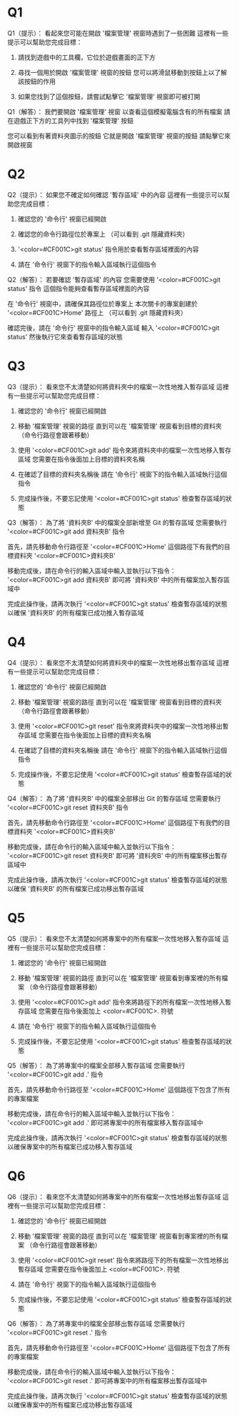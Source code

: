 # Q1
Q1（提示）：
看起來您可能在開啟 '檔案管理' 視窗時遇到了一些困難
這裡有一些提示可以幫助您完成目標：

1. 請找到遊戲中的工具欄，它位於遊戲畫面的正下方

2. 尋找一個用於開啟 '檔案管理' 視窗的按鈕
   您可以將滑鼠移動到按鈕上以了解該按鈕的作用

3. 如果您找到了這個按鈕，請嘗試點擊它
   '檔案管理' 視窗即可被打開

Q1（解答）：
我們要開啟 '檔案管理' 視窗
以查看這個模擬電腦含有的所有檔案
請在遊戲正下方的工具列中找到 '檔案管理' 按鈕

您可以看到有著資料夾圖示的按鈕
它就是開啟 '檔案管理' 視窗的按鈕
請點擊它來開啟視窗

# Q2
Q2（提示）：
如果您不確定如何確認 '暫存區域' 中的內容
這裡有一些提示可以幫助您完成目標：

1. 確認您的 '命令行' 視窗已經開啟

2. 確認您的命令行路徑位於專案上
   （可以看到 .git 隱藏資料夾）

3. '<color=#CF001C>git status</color>' 指令用於查看暫存區域裡面的內容

4. 請在 '命令行' 視窗下的指令輸入區域執行這個指令

Q2（解答）：
若要確認 '暫存區域' 的內容
您需要使用 '<color=#CF001C>git status</color>' 指令 
這個指令能夠查看暫存區域裡面的內容

在 '命令行' 視窗中，請確保其路徑位於專案上
本次關卡的專案創建於 '<color=#CF001C>Home</color>' 路徑上
（可以看到 .git 隱藏資料夾）

確認完後，請在 '命令行' 視窗中的指令輸入區域
輸入 '<color=#CF001C>git status</color>'
然後執行它來查看暫存區域的狀態

# Q3
Q3（提示）：
看來您不太清楚如何將資料夾中的檔案一次性地推入暫存區域
這裡有一些提示可以幫助您完成目標：

1. 確認您的 '命令行' 視窗已經開啟

2. 移動 '檔案管理' 視窗的路徑
   直到可以在 '檔案管理' 視窗看到目標的資料夾
   （命令行路徑會跟著移動）

3. 使用 '<color=#CF001C>git add</color>' 指令來將資料夾中的檔案一次性地移入暫存區域
   您需要在指令後面加上目標的資料夾名稱

4. 在確認了目標的資料夾名稱後
   請在 '命令行' 視窗下的指令輸入區域執行這個指令
   
5. 完成操作後，不要忘記使用 '<color=#CF001C>git status</color>' 檢查暫存區域的狀態

Q3（解答）：
為了將 '資料夾B' 中的檔案全部新增至 Git 的暫存區域
您需要執行 '<color=#CF001C>git add 資料夾B</color>' 指令

首先，請先移動命令行路徑至 '<color=#CF001C>Home</color>'
這個路徑下有我們的目標資料夾 '<color=#CF001C>資料夾B</color>'

移動完成後，請在命令行的輸入區域中輸入並執行以下指令：
'<color=#CF001C>git add 資料夾B</color>'
即可將 '資料夾B' 中的所有檔案加入暫存區域中

完成此操作後，請再次執行 '<color=#CF001C>git status</color>' 檢查暫存區域的狀態
以確保 '資料夾B' 的所有檔案已成功推入暫存區域

# Q4
Q4（提示）：
看來您不太清楚如何將資料夾中的檔案一次性地移出暫存區域
這裡有一些提示可以幫助您完成目標：

1. 確認您的 '命令行' 視窗已經開啟

2. 移動 '檔案管理' 視窗的路徑
   直到可以在 '檔案管理' 視窗看到目標的資料夾
   （命令行路徑會跟著移動）

3. 使用 '<color=#CF001C>git reset</color>' 指令來將資料夾中的檔案一次性地移出暫存區域
   您需要在指令後面加上目標的資料夾名稱

4. 在確認了目標的資料夾名稱後
   請在 '命令行' 視窗下的指令輸入區域執行這個指令
   
5. 完成操作後，不要忘記使用 '<color=#CF001C>git status</color>' 檢查暫存區域的狀態

Q4（解答）：
為了將 '資料夾B' 中的檔案全部移出 Git 的暫存區域
您需要執行 '<color=#CF001C>git reset 資料夾B</color>' 指令

首先，請先移動命令行路徑至 '<color=#CF001C>Home</color>'
這個路徑下有我們的目標資料夾 '<color=#CF001C>資料夾B</color>'

移動完成後，請在命令行的輸入區域中輸入並執行以下指令：
'<color=#CF001C>git reset 資料夾B</color>'
即可將 '資料夾B' 中的所有檔案移出暫存區域中

完成此操作後，請再次執行 '<color=#CF001C>git status</color>' 檢查暫存區域的狀態
以確保 '資料夾B' 的所有檔案已成功移出暫存區域


# Q5
Q5（提示）：
看來您不太清楚如何將專案中的所有檔案一次性地移入暫存區域
這裡有一些提示可以幫助您完成目標：

1. 確認您的 '命令行' 視窗已經開啟

2. 移動 '檔案管理' 視窗的路徑
   直到可以在 '檔案管理' 視窗看到專案裡的所有檔案
   （命令行路徑會跟著移動）

3. 使用 '<color=#CF001C>git add</color>' 指令來將路徑下的所有檔案一次性地移入暫存區域
   您需要在指令後面加上 <color=#CF001C>.</color> 符號

4. 請在 '命令行' 視窗下的指令輸入區域執行這個指令
   
5. 完成操作後，不要忘記使用 '<color=#CF001C>git status</color>' 檢查暫存區域的狀態

Q5（解答）：
為了將專案中的檔案全部移入暫存區域
您需要執行 '<color=#CF001C>git add .</color>' 指令

首先，請先移動命令行路徑至 '<color=#CF001C>Home</color>'
這個路徑下包含了所有的專案檔案

移動完成後，請在命令行的輸入區域中輸入並執行以下指令：
'<color=#CF001C>git add .</color>'
即可將專案中的所有檔案移入暫存區域中

完成此操作後，請再次執行 '<color=#CF001C>git status</color>' 檢查暫存區域的狀態
以確保專案中的所有檔案已成功移入暫存區域

# Q6
Q6（提示）：
看來您不太清楚如何將專案中的所有檔案一次性地移出暫存區域
這裡有一些提示可以幫助您完成目標：

1. 確認您的 '命令行' 視窗已經開啟

2. 移動 '檔案管理' 視窗的路徑
   直到可以在 '檔案管理' 視窗看到專案裡的所有檔案
   （命令行路徑會跟著移動）

3. 使用 '<color=#CF001C>git reset</color>' 指令來將路徑下的所有檔案一次性地移出暫存區域
   您需要在指令後面加上 <color=#CF001C>.</color> 符號

4. 請在 '命令行' 視窗下的指令輸入區域執行這個指令
   
5. 完成操作後，不要忘記使用 '<color=#CF001C>git status</color>' 檢查暫存區域的狀態

Q6（解答）：
為了將專案中的檔案全部移出暫存區域
您需要執行 '<color=#CF001C>git reset .</color>' 指令

首先，請先移動命令行路徑至 '<color=#CF001C>Home</color>'
這個路徑下包含了所有的專案檔案

移動完成後，請在命令行的輸入區域中輸入並執行以下指令：
'<color=#CF001C>git reset .</color>'
即可將專案中的所有檔案移出暫存區域中

完成此操作後，請再次執行 '<color=#CF001C>git status</color>' 檢查暫存區域的狀態
以確保專案中的所有檔案已成功移出暫存區域